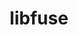 ---
title: "libfuse"
layout: cache
categories: [package, develop]
meta: {"compilers": ["gcc@11.4.0", "gcc@9.4.0", "intel-oneapi-compilers@2025.1.0"], "num_specs": 17, "num_specs_by_stack": {"e4s": 6, "e4s-neoverse_v1": 2, "e4s-oneapi": 8, "e4s-power": 1, "root": 17}, "oss": ["ubuntu20.04", "ubuntu22.04"], "platforms": ["linux"], "stacks": ["e4s", "e4s-neoverse_v1", "e4s-oneapi", "e4s-power", "root"], "targets": ["neoverse_v1", "ppc64le", "x86_64_v3"], "versions": ["3.16.2"]}
spec_details: [{"compiler": "gcc@9.4.0", "hash": "2qycqdcf35nh4zzyeahz6t5wpyhsb3b3", "os": "ubuntu20.04", "platform": "linux", "size": "-", "stacks": ["e4s-power", "root"], "target": "ppc64le", "variants": ["build_system=meson", "buildtype=release", "default_library:=shared", "~strip", "~system_install", "~useroot", "+utils"], "versions": ["3.16.2"]}, {"compiler": "intel-oneapi-compilers@2025.1.0", "hash": "4brmcomihyo6wl3s47h4pocpo3eibnst", "os": "ubuntu22.04", "platform": "linux", "size": "-", "stacks": ["e4s-oneapi", "root"], "target": "x86_64_v3", "variants": ["build_system=meson", "buildtype=release", "default_library:=shared", "~strip", "~system_install", "~useroot", "+utils"], "versions": ["3.16.2"]}, {"compiler": "gcc@11.4.0", "hash": "5jbkr7khsoplw4qmdb7tw5rurzvghawe", "os": "ubuntu22.04", "platform": "linux", "size": "-", "stacks": ["e4s", "root"], "target": "x86_64_v3", "variants": ["build_system=meson", "buildtype=release", "default_library:=shared", "patches:=3ad6719", "~strip", "~system_install", "~useroot", "+utils"], "versions": ["3.16.2"]}, {"compiler": "intel-oneapi-compilers@2025.1.0", "hash": "cmcoylvq4ube4x7gq3b26cmeqeevwb3x", "os": "ubuntu22.04", "platform": "linux", "size": "-", "stacks": ["e4s-oneapi", "root"], "target": "x86_64_v3", "variants": ["build_system=meson", "buildtype=release", "default_library:=shared", "~strip", "~system_install", "~useroot", "+utils"], "versions": ["3.16.2"]}, {"compiler": "gcc@11.4.0", "hash": "gbea24wuq7et2ipgecpkauuadrfqnzzj", "os": "ubuntu22.04", "platform": "linux", "size": "-", "stacks": ["e4s-neoverse_v1", "root"], "target": "neoverse_v1", "variants": ["build_system=meson", "buildtype=release", "default_library:=shared", "patches:=3ad6719", "~strip", "~system_install", "~useroot", "+utils"], "versions": ["3.16.2"]}, {"compiler": "intel-oneapi-compilers@2025.1.0", "hash": "jnzaob4jgudaa2o4qdktqzuy5tjdpfnx", "os": "ubuntu22.04", "platform": "linux", "size": "-", "stacks": ["e4s-oneapi", "root"], "target": "x86_64_v3", "variants": ["build_system=meson", "buildtype=release", "default_library:=shared", "~strip", "~system_install", "~useroot", "+utils"], "versions": ["3.16.2"]}, {"compiler": "intel-oneapi-compilers@2025.1.0", "hash": "ksizs4junkhrmdhpdhwwxyvnqiquhaoo", "os": "ubuntu22.04", "platform": "linux", "size": "-", "stacks": ["e4s-oneapi", "root"], "target": "x86_64_v3", "variants": ["build_system=meson", "buildtype=release", "default_library:=shared", "~strip", "~system_install", "~useroot", "+utils"], "versions": ["3.16.2"]}, {"compiler": "gcc@11.4.0", "hash": "lxe33fxejavoacseas3fbv5ljwqyy3q6", "os": "ubuntu22.04", "platform": "linux", "size": "-", "stacks": ["e4s", "root"], "target": "x86_64_v3", "variants": ["build_system=meson", "buildtype=release", "default_library:=shared", "patches:=3ad6719", "~strip", "~system_install", "~useroot", "+utils"], "versions": ["3.16.2"]}, {"compiler": "gcc@11.4.0", "hash": "om24boyoq4bgauzpm263wxadcg4lacvx", "os": "ubuntu22.04", "platform": "linux", "size": "-", "stacks": ["e4s-neoverse_v1", "root"], "target": "neoverse_v1", "variants": ["build_system=meson", "buildtype=release", "default_library:=shared", "patches:=3ad6719", "~strip", "~system_install", "~useroot", "+utils"], "versions": ["3.16.2"]}, {"compiler": "gcc@11.4.0", "hash": "rywsqoqbdlvxcvjppe2vq3hvhiwexejc", "os": "ubuntu22.04", "platform": "linux", "size": "-", "stacks": ["e4s", "root"], "target": "x86_64_v3", "variants": ["build_system=meson", "buildtype=release", "default_library:=shared", "patches:=3ad6719", "~strip", "~system_install", "~useroot", "+utils"], "versions": ["3.16.2"]}, {"compiler": "intel-oneapi-compilers@2025.1.0", "hash": "soxwlwnchmltako7bqsoxp4msnqi7cki", "os": "ubuntu22.04", "platform": "linux", "size": "-", "stacks": ["e4s-oneapi", "root"], "target": "x86_64_v3", "variants": ["build_system=meson", "buildtype=release", "default_library:=shared", "~strip", "~system_install", "~useroot", "+utils"], "versions": ["3.16.2"]}, {"compiler": "intel-oneapi-compilers@2025.1.0", "hash": "ttqoy5iqzlva2faocwxbxcm72qjnwt7h", "os": "ubuntu22.04", "platform": "linux", "size": "-", "stacks": ["e4s-oneapi", "root"], "target": "x86_64_v3", "variants": ["build_system=meson", "buildtype=release", "default_library:=shared", "~strip", "~system_install", "~useroot", "+utils"], "versions": ["3.16.2"]}, {"compiler": "intel-oneapi-compilers@2025.1.0", "hash": "tylw7l7fcqmdza53u66wip6b26d6ahqp", "os": "ubuntu22.04", "platform": "linux", "size": "-", "stacks": ["e4s-oneapi", "root"], "target": "x86_64_v3", "variants": ["build_system=meson", "buildtype=release", "default_library:=shared", "~strip", "~system_install", "~useroot", "+utils"], "versions": ["3.16.2"]}, {"compiler": "gcc@11.4.0", "hash": "uem3osiuivb5l2xheltm6kbxemupecel", "os": "ubuntu22.04", "platform": "linux", "size": "-", "stacks": ["e4s", "root"], "target": "x86_64_v3", "variants": ["build_system=meson", "buildtype=release", "default_library:=shared", "patches:=3ad6719", "~strip", "~system_install", "~useroot", "+utils"], "versions": ["3.16.2"]}, {"compiler": "intel-oneapi-compilers@2025.1.0", "hash": "vm6hah37jj4inlzxjydvfvoa23h7zr2s", "os": "ubuntu22.04", "platform": "linux", "size": "-", "stacks": ["e4s-oneapi", "root"], "target": "x86_64_v3", "variants": ["build_system=meson", "buildtype=release", "default_library:=shared", "~strip", "~system_install", "~useroot", "+utils"], "versions": ["3.16.2"]}, {"compiler": "gcc@11.4.0", "hash": "wy3zbc4gr7umfrtkbgae4efb5xmwu7ky", "os": "ubuntu22.04", "platform": "linux", "size": "-", "stacks": ["e4s", "root"], "target": "x86_64_v3", "variants": ["build_system=meson", "buildtype=release", "default_library:=shared", "patches:=3ad6719", "~strip", "~system_install", "~useroot", "+utils"], "versions": ["3.16.2"]}, {"compiler": "gcc@11.4.0", "hash": "yhoea3oqofe7rzupnzl4o5gpxu7b2m4r", "os": "ubuntu22.04", "platform": "linux", "size": "-", "stacks": ["e4s", "root"], "target": "x86_64_v3", "variants": ["build_system=meson", "buildtype=release", "default_library:=shared", "patches:=3ad6719", "~strip", "~system_install", "~useroot", "+utils"], "versions": ["3.16.2"]}]
---